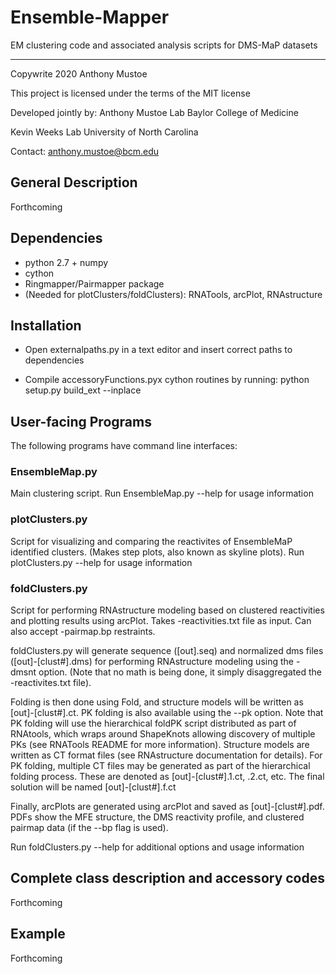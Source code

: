 # Ensemble-Mapper
EM clustering code and associated analysis scripts for DMS-MaP datasets

-----------------------------------------
Copywrite 2020 Anthony Mustoe

This project is licensed under the terms of the MIT license

Developed jointly by:
Anthony Mustoe Lab
Baylor College of Medicine

Kevin Weeks Lab
University of North Carolina

Contact: anthony.mustoe@bcm.edu



General Description
------------
Forthcoming


Dependencies
------------
- python 2.7 + numpy
- cython 
- Ringmapper/Pairmapper package
- (Needed for plotClusters/foldClusters): RNATools, arcPlot, RNAstructure



Installation
------------
- Open externalpaths.py in a text editor and insert correct paths to dependencies

- Compile accessoryFunctions.pyx cython routines by running:
    python setup.py build_ext --inplace



User-facing Programs
---------------------
The following programs have command line interfaces:

### EnsembleMap.py
Main clustering script. Run EnsembleMap.py --help for usage information

### plotClusters.py 
Script for visualizing and comparing the reactivites of EnsembleMaP identified clusters.
(Makes step plots, also known as skyline plots).
Run plotClusters.py --help for usage information

### foldClusters.py
Script for performing RNAstructure modeling based on clustered reactivities and plotting results 
using arcPlot. Takes -reactivities.txt file as input. Can also accept -pairmap.bp restraints. 

foldClusters.py will generate sequence ([out].seq) and normalized dms files ([out]-[clust#].dms) for
performing RNAstructure modeling using the -dmsnt option. (Note that no math is being done, 
it simply disaggregated the -reactivites.txt file).

Folding is then done using Fold, and structure models will be written as [out]-[clust#].ct. 
PK folding is also available using the --pk option. Note that PK folding will use the hierarchical 
foldPK script distributed as part of RNAtools, which wraps around ShapeKnots allowing discovery of 
multiple PKs (see RNATools README for more information). Structure models are written as CT format files 
(see RNAstructure documentation for details). For PK folding, multiple CT files may be generated as 
part of the hierarchical folding process. These are denoted as [out]-[clust#].1.ct, .2.ct, etc. 
The final solution will be named [out]-[clust#].f.ct

Finally, arcPlots are generated using arcPlot and saved as [out]-[clust#].pdf. PDFs show
the MFE structure, the DMS reactivity profile, and clustered pairmap data (if the --bp flag is used).

Run foldClusters.py --help for additional options and usage information


Complete class description and accessory codes
----------------------------------------------
Forthcoming


Example
-------
Forthcoming




